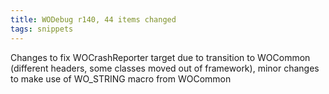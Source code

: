 ```yaml
---
title: WODebug r140, 44 items changed
tags: snippets
---
```


Changes to fix WOCrashReporter target due to transition to WOCommon (different headers, some classes moved out of framework), minor changes to make use of WO\_STRING macro from WOCommon
